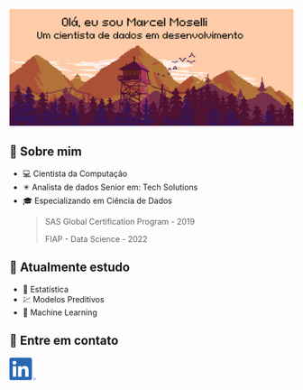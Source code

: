 ![alt text](https://github.com/marcelmoselli/marcelmoselli/blob/main/capa3.png)

<!--
**marcelmoselli/marcelmoselli** is a ✨ _special_ ✨ repository because its `README.md` (this file) appears on your GitHub profile.

Here are some ideas to get you started:

- 🔭 I’m currently working on ...
- 🌱 I’m currently learning ...
- 👯 I’m looking to collaborate on ...
- 🤔 I’m looking for help with ...
- 💬 Ask me about ...
- 📫 How to reach me: ...
- 😄 Pronouns: ...
- ⚡ Fun fact: ...
-->

## 🔭 Sobre mim
- :computer: Cientista da Computação
- :eight_pointed_black_star: Analista de dados Senior em: Tech Solutions
- 🎓 Especializando em Ciência de Dados
  > SAS Global Certification Program - 2019
  > 
  > FIAP - Data Science - 2022

## :book: Atualmente estudo
- :triangular_ruler: Estatística
- :chart: Modelos Preditivos
- :space_invader: Machine Learning

## :iphone: Entre em contato
[<img src="https://github.com/marcelmoselli/marcelmoselli/blob/main/linkedin.png" height="40em" align="center" alt="Follow Raymo111 on LinkedIn" title="Follow Raymo111 on LinkedIn"/>](https://www.linkedin.com/in/marcel-moselli-399266105/)
